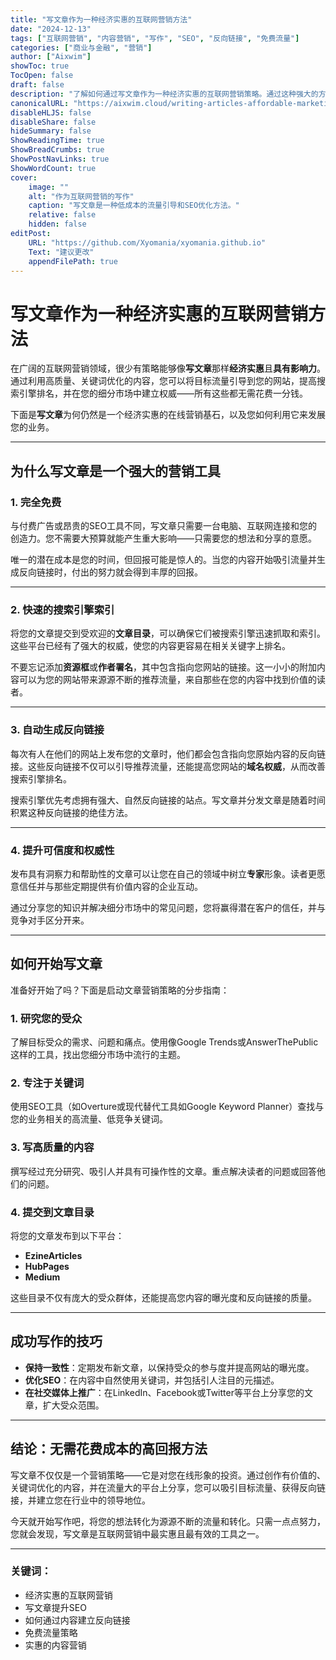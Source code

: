 ```yaml
---
title: "写文章作为一种经济实惠的互联网营销方法"
date: "2024-12-13"
tags: ["互联网营销", "内容营销", "写作", "SEO", "反向链接", "免费流量"]
categories: ["商业与金融", "营销"]
author: ["Aixwim"]
showToc: true
TocOpen: false
draft: false
description: "了解如何通过写文章作为一种经济实惠的互联网营销策略。通过这种强大的方法提高SEO、获得反向链接并吸引免费流量。"
canonicalURL: "https://aixwim.cloud/writing-articles-affordable-marketing"
disableHLJS: false
disableShare: false
hideSummary: false
ShowReadingTime: true
ShowBreadCrumbs: true
ShowPostNavLinks: true
ShowWordCount: true
cover:
    image: ""
    alt: "作为互联网营销的写作"
    caption: "写文章是一种低成本的流量引导和SEO优化方法。"
    relative: false
    hidden: false
editPost:
    URL: "https://github.com/Xyomania/xyomania.github.io"
    Text: "建议更改"
    appendFilePath: true
---
```


# 写文章作为一种经济实惠的互联网营销方法

在广阔的互联网营销领域，很少有策略能够像**写文章**那样**经济实惠**且**具有影响力**。通过利用高质量、关键词优化的内容，您可以将目标流量引导到您的网站，提高搜索引擎排名，并在您的细分市场中建立权威——所有这些都无需花费一分钱。

下面是**写文章**为何仍然是一个经济实惠的在线营销基石，以及您如何利用它来发展您的业务。

---

## 为什么写文章是一个强大的营销工具

### 1. **完全免费**

与付费广告或昂贵的SEO工具不同，写文章只需要一台电脑、互联网连接和您的创造力。您不需要大预算就能产生重大影响——只需要您的想法和分享的意愿。

唯一的潜在成本是您的时间，但回报可能是惊人的。当您的内容开始吸引流量并生成反向链接时，付出的努力就会得到丰厚的回报。

---

### 2. **快速的搜索引擎索引**

将您的文章提交到受欢迎的**文章目录**，可以确保它们被搜索引擎迅速抓取和索引。这些平台已经有了强大的权威，使您的内容更容易在相关关键字上排名。

不要忘记添加**资源框**或**作者署名**，其中包含指向您网站的链接。这一小小的附加内容可以为您的网站带来源源不断的推荐流量，来自那些在您的内容中找到价值的读者。

---

### 3. **自动生成反向链接**

每次有人在他们的网站上发布您的文章时，他们都会包含指向您原始内容的反向链接。这些反向链接不仅可以引导推荐流量，还能提高您网站的**域名权威**，从而改善搜索引擎排名。

搜索引擎优先考虑拥有强大、自然反向链接的站点。写文章并分发文章是随着时间积累这种反向链接的绝佳方法。

---

### 4. **提升可信度和权威性**

发布具有洞察力和帮助性的文章可以让您在自己的领域中树立**专家**形象。读者更愿意信任并与那些定期提供有价值内容的企业互动。

通过分享您的知识并解决细分市场中的常见问题，您将赢得潜在客户的信任，并与竞争对手区分开来。

---

## 如何开始写文章

准备好开始了吗？下面是启动文章营销策略的分步指南：

### 1. **研究您的受众**
了解目标受众的需求、问题和痛点。使用像Google Trends或AnswerThePublic这样的工具，找出您细分市场中流行的主题。

### 2. **专注于关键词**
使用SEO工具（如Overture或现代替代工具如Google Keyword Planner）查找与您的业务相关的高流量、低竞争关键词。

### 3. **写高质量的内容**
撰写经过充分研究、吸引人并具有可操作性的文章。重点解决读者的问题或回答他们的问题。

### 4. **提交到文章目录**
将您的文章发布到以下平台：
- **EzineArticles**
- **HubPages**
- **Medium**

这些目录不仅有庞大的受众群体，还能提高您内容的曝光度和反向链接的质量。

---

## 成功写作的技巧

- **保持一致性**：定期发布新文章，以保持受众的参与度并提高网站的曝光度。
- **优化SEO**：在内容中自然使用关键词，并包括引人注目的元描述。
- **在社交媒体上推广**：在LinkedIn、Facebook或Twitter等平台上分享您的文章，扩大受众范围。

---

## 结论：无需花费成本的高回报方法

写文章不仅仅是一个营销策略——它是对您在线形象的投资。通过创作有价值的、关键词优化的内容，并在流量大的平台上分享，您可以吸引目标流量、获得反向链接，并建立您在行业中的领导地位。

今天就开始写作吧，将您的想法转化为源源不断的流量和转化。只需一点点努力，您就会发现，写文章是互联网营销中最实惠且最有效的工具之一。

---

### 关键词：
- 经济实惠的互联网营销
- 写文章提升SEO
- 如何通过内容建立反向链接
- 免费流量策略
- 实惠的内容营销
